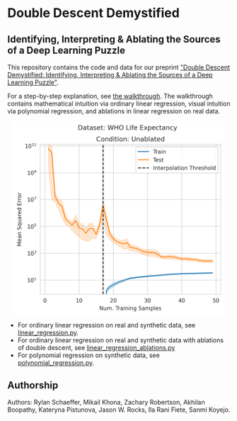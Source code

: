 # Double Descent Demystified
## Identifying, Interpreting & Ablating the Sources of a Deep Learning Puzzle

This repository contains the code and data for our preprint
["Double Descent Demystified: Identifying, Interpreting \& Ablating the Sources of a Deep Learning Puzzle"](https://arxiv.org/abs/2303.14151).

For a step-by-step explanation, see [the walkthrough](walkthrough.md). The walkthrough contains mathematical intuition via ordinary linear regression, visual intuition via polynomial regression, and ablations in linear regression on real data.

<p align="middle">
  <img align="top" src="results/real_data_ablations/WHO%20Life%20Expectancy/unablated.png" width="95%" />
</p>

- For ordinary linear regression on real and synthetic data, see [linear_regression.py](linear_regression.py).
- For ordinary linear regression on real and synthetic data with ablations of double descent, see [linear_regression_ablations.py](linear_regression_ablations.py) 
- For polynomial regression on synthetic data, see [polynomial_regression.py](polynomial_regression.py).


## Authorship

Authors: Rylan Schaeffer, Mikail Khona, Zachary Robertson, Akhilan Boopathy, Kateryna Pistunova, Jason W. Rocks, Ila Rani Fiete, Sanmi Koyejo.